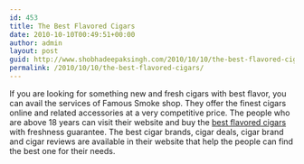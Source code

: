 ```yaml
---
id: 453
title: The Best Flavored Cigars
date: 2010-10-10T00:49:51+00:00
author: admin
layout: post
guid: http://www.shobhadeepaksingh.com/2010/10/10/the-best-flavored-cigars/
permalink: /2010/10/10/the-best-flavored-cigars/
---
```

If you are looking for something new and fresh cigars with best flavor, you can avail the services of Famous Smoke shop. They offer the finest cigars online and related accessories at a very competitive price. The people who are above 18 years can visit their website and buy the [best flavored cigars](http://www.famous-smoke.com/) with freshness guarantee. The best cigar brands, cigar deals, cigar brand and cigar reviews are available in their website that help the people can find the best one for their needs.